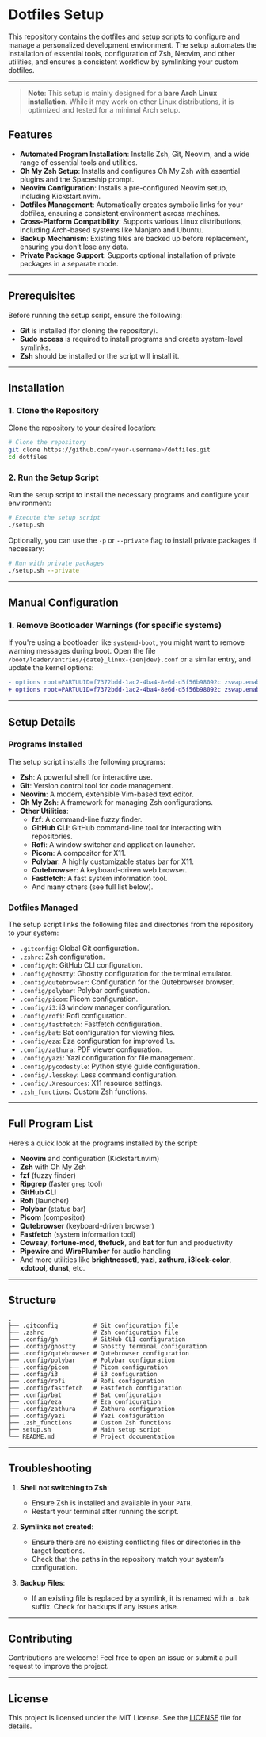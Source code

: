 # Dotfiles Setup

This repository contains the dotfiles and setup scripts to configure and manage a personalized development environment. The setup automates the installation of essential tools, configuration of Zsh, Neovim, and other utilities, and ensures a consistent workflow by symlinking your custom dotfiles.

---

> **Note**: This setup is mainly designed for a **bare Arch Linux installation**.
> While it may work on other Linux distributions, it is optimized and tested for a minimal Arch setup.

## Features

- **Automated Program Installation**: Installs Zsh, Git, Neovim, and a wide range of essential tools and utilities.
- **Oh My Zsh Setup**: Installs and configures Oh My Zsh with essential plugins and the Spaceship prompt.
- **Neovim Configuration**: Installs a pre-configured Neovim setup, including Kickstart.nvim.
- **Dotfiles Management**: Automatically creates symbolic links for your dotfiles, ensuring a consistent environment across machines.
- **Cross-Platform Compatibility**: Supports various Linux distributions, including Arch-based systems like Manjaro and Ubuntu.
- **Backup Mechanism**: Existing files are backed up before replacement, ensuring you don’t lose any data.
- **Private Package Support**: Supports optional installation of private packages in a separate mode.

---

## Prerequisites

Before running the setup script, ensure the following:

- **Git** is installed (for cloning the repository).
- **Sudo access** is required to install programs and create system-level symlinks.
- **Zsh** should be installed or the script will install it.

---

## Installation

### 1. Clone the Repository
Clone the repository to your desired location:

```bash
# Clone the repository
git clone https://github.com/<your-username>/dotfiles.git
cd dotfiles
```

### 2. Run the Setup Script
Run the setup script to install the necessary programs and configure your environment:

```bash
# Execute the setup script
./setup.sh
```

Optionally, you can use the `-p` or `--private` flag to install private packages if necessary:

```bash
# Run with private packages
./setup.sh --private
```

---

## Manual Configuration

### 1. Remove Bootloader Warnings (for specific systems)

If you're using a bootloader like `systemd-boot`, you might want to remove warning messages during boot. Open the file `/boot/loader/entries/{date}_linux-{zen|dev}.conf` or a similar entry, and update the kernel options:

```diff
- options root=PARTUUID=f7372bdd-1ac2-4ba4-8e6d-d5f56b98092c zswap.enabled=0 rw rootfstype=f2fs
+ options root=PARTUUID=f7372bdd-1ac2-4ba4-8e6d-d5f56b98092c zswap.enabled=0 rw rootfstype=f2fs loglevel=3 quiet
```

---

## Setup Details

### Programs Installed
The setup script installs the following programs:

- **Zsh**: A powerful shell for interactive use.
- **Git**: Version control tool for code management.
- **Neovim**: A modern, extensible Vim-based text editor.
- **Oh My Zsh**: A framework for managing Zsh configurations.
- **Other Utilities**:
  - **fzf**: A command-line fuzzy finder.
  - **GitHub CLI**: GitHub command-line tool for interacting with repositories.
  - **Rofi**: A window switcher and application launcher.
  - **Picom**: A compositor for X11.
  - **Polybar**: A highly customizable status bar for X11.
  - **Qutebrowser**: A keyboard-driven web browser.
  - **Fastfetch**: A fast system information tool.
  - And many others (see full list below).

### Dotfiles Managed
The setup script links the following files and directories from the repository to your system:

- `.gitconfig`: Global Git configuration.
- `.zshrc`: Zsh configuration.
- `.config/gh`: GitHub CLI configuration.
- `.config/ghostty`: Ghostty configuration for the terminal emulator.
- `.config/qutebrowser`: Configuration for the Qutebrowser browser.
- `.config/polybar`: Polybar configuration.
- `.config/picom`: Picom configuration.
- `.config/i3`: i3 window manager configuration.
- `.config/rofi`: Rofi configuration.
- `.config/fastfetch`: Fastfetch configuration.
- `.config/bat`: Bat configuration for viewing files.
- `.config/eza`: Eza configuration for improved `ls`.
- `.config/zathura`: PDF viewer configuration.
- `.config/yazi`: Yazi configuration for file management.
- `.config/pycodestyle`: Python style guide configuration.
- `.config/.lesskey`: Less command configuration.
- `.config/.Xresources`: X11 resource settings.
- `.zsh_functions`: Custom Zsh functions.

---

## Full Program List
Here’s a quick look at the programs installed by the script:

- **Neovim** and configuration (Kickstart.nvim)
- **Zsh** with Oh My Zsh
- **fzf** (fuzzy finder)
- **Ripgrep** (faster `grep` tool)
- **GitHub CLI**
- **Rofi** (launcher)
- **Polybar** (status bar)
- **Picom** (compositor)
- **Qutebrowser** (keyboard-driven browser)
- **Fastfetch** (system information tool)
- **Cowsay**, **fortune-mod**, **thefuck**, and **bat** for fun and productivity
- **Pipewire** and **WirePlumber** for audio handling
- And more utilities like **brightnessctl**, **yazi**, **zathura**, **i3lock-color**, **xdotool**, **dunst**, etc.

---

## Structure

```
.
├── .gitconfig          # Git configuration file
├── .zshrc              # Zsh configuration file
├── .config/gh          # GitHub CLI configuration
├── .config/ghostty     # Ghostty terminal configuration
├── .config/qutebrowser # Qutebrowser configuration
├── .config/polybar     # Polybar configuration
├── .config/picom       # Picom configuration
├── .config/i3          # i3 configuration
├── .config/rofi        # Rofi configuration
├── .config/fastfetch   # Fastfetch configuration
├── .config/bat         # Bat configuration
├── .config/eza         # Eza configuration
├── .config/zathura     # Zathura configuration
├── .config/yazi        # Yazi configuration
├── .zsh_functions      # Custom Zsh functions
├── setup.sh            # Main setup script
└── README.md           # Project documentation
```

---

## Troubleshooting

1. **Shell not switching to Zsh**:
   - Ensure Zsh is installed and available in your `PATH`.
   - Restart your terminal after running the script.

2. **Symlinks not created**:
   - Ensure there are no existing conflicting files or directories in the target locations.
   - Check that the paths in the repository match your system’s configuration.

3. **Backup Files**:
   - If an existing file is replaced by a symlink, it is renamed with a `.bak` suffix. Check for backups if any issues arise.

---

## Contributing

Contributions are welcome! Feel free to open an issue or submit a pull request to improve the project.

---

## License

This project is licensed under the MIT License. See the [LICENSE](LICENSE) file for details.
